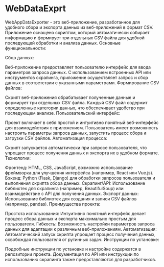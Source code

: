 # WebDataExprt
WebAppDataExporter - это веб-приложение, разработанное для удобного сбора и экспорта данных из веб-приложений в формат CSV. Приложение оснащено скриптом, который автоматически собирает информацию и формирует три отдельных CSV файла для удобной последующей обработки и анализа данных.
Основные функциональности:

Сбор данных:

Веб-приложение предоставляет пользователю интерфейс для ввода параметров запроса данных.
С использованием встроенных API или инструментов скрапинга, приложение осуществляет запрос и сбор данных в соответствии с указанными параметрами.
Формирование CSV файлов:

Скрипт веб-приложения обрабатывает полученные данные и формирует три отдельных CSV файла.
Каждый CSV файл содержит определенные категории данных, что обеспечивает удобство при последующем анализе.
Пользовательский интерфейс:

Проект включает в себя простой и интуитивно понятный веб-интерфейс для взаимодействия с приложением.
Пользователь имеет возможность настроить параметры запроса данных, запустить процесс сбора и загрузки CSV файлов.
Автоматизация процесса:

Скрипт запускается автоматически при запросе пользователя, что упрощает процесс получения данных и экспорта их в удобном формате.
Технологии:

Фронтенд: HTML, CSS, JavaScript, возможно использование фреймворка для улучшения интерфейса (например, React или Vue.js).
Бэкенд: Python (Flask, Django) для обработки запросов пользователя и выполнения скрипта сбора данных.
Скрапинг/API: Использование библиотек для скрапинга (например, BeautifulSoup) или взаимодействие с API для получения данных.
Экспорт данных: Использование библиотек для создания и записи CSV файлов (например, pandas).
Преимущества проекта:

Простота использования: Интуитивно понятный интерфейс делает процесс сбора данных и экспорта максимально простым для пользователя.
Гибкость: Возможность настройки параметров запроса данных для адаптации к различным веб-приложениям.
Автоматизация: Автоматический запуск скрипта упрощает процесс получения данных, освобождая пользователя от рутинных задач.
Инструкции по установке:

Подробные инструкции по установке и настройке содержатся в репозитории проекта.
Документация по API или инструкции по использованию скрапинга также предоставляются для разработчиков.
